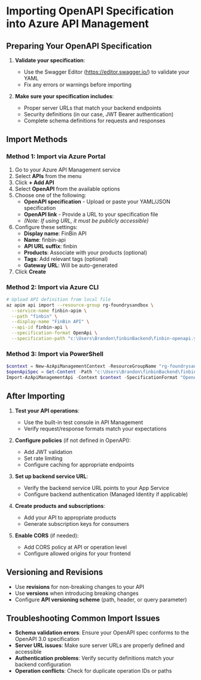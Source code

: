 # Importing OpenAPI Specification into Azure API Management

## Preparing Your OpenAPI Specification

1. **Validate your specification**:
   - Use the Swagger Editor (https://editor.swagger.io/) to validate your YAML
   - Fix any errors or warnings before importing

2. **Make sure your specification includes**:
   - Proper server URLs that match your backend endpoints
   - Security definitions (in our case, JWT Bearer authentication)
   - Complete schema definitions for requests and responses

## Import Methods

### Method 1: Import via Azure Portal

1. Go to your Azure API Management service
2. Select **APIs** from the menu
3. Click **+ Add API**
4. Select **OpenAPI** from the available options
5. Choose one of the following:
   - **OpenAPI specification** - Upload or paste your YAML/JSON specification
   - **OpenAPI link** - Provide a URL to your specification file 
   - *(Note: If using URL, it must be publicly accessible)*
6. Configure these settings:
   - **Display name**: FinBin API
   - **Name**: finbin-api
   - **API URL suffix**: finbin
   - **Products**: Associate with your products (optional)
   - **Tags**: Add relevant tags (optional)
   - **Gateway URL**: Will be auto-generated
7. Click **Create**

### Method 2: Import via Azure CLI

```bash
# Upload API definition from local file
az apim api import --resource-group rg-foundrysandbox \
  --service-name finbin-apim \
  --path "finbin" \
  --display-name "FinBin API" \
  --api-id finbin-api \
  --specification-format OpenApi \
  --specification-path "c:\Users\Brandon\finbinBackend\finbin-openapi.yaml"
```

### Method 3: Import via PowerShell

```powershell
$context = New-AzApiManagementContext -ResourceGroupName "rg-foundrysandbox" -ServiceName "finbin-apim"
$openApiSpec = Get-Content -Path "c:\Users\Brandon\finbinBackend\finbin-openapi.yaml" -Raw
Import-AzApiManagementApi -Context $context -SpecificationFormat "OpenApi" -SpecificationPath $openApiSpec -Path "finbin" -ApiId "finbin-api"
```

## After Importing

1. **Test your API operations**:
   - Use the built-in test console in API Management
   - Verify request/response formats match your expectations

2. **Configure policies** (if not defined in OpenAPI):
   - Add JWT validation
   - Set rate limiting
   - Configure caching for appropriate endpoints

3. **Set up backend service URL**:
   - Verify the backend service URL points to your App Service
   - Configure backend authentication (Managed Identity if applicable)

4. **Create products and subscriptions**:
   - Add your API to appropriate products
   - Generate subscription keys for consumers

5. **Enable CORS** (if needed):
   - Add CORS policy at API or operation level
   - Configure allowed origins for your frontend

## Versioning and Revisions

- Use **revisions** for non-breaking changes to your API
- Use **versions** when introducing breaking changes
- Configure **API versioning scheme** (path, header, or query parameter)

## Troubleshooting Common Import Issues

- **Schema validation errors**: Ensure your OpenAPI spec conforms to the OpenAPI 3.0 specification
- **Server URL issues**: Make sure server URLs are properly defined and accessible
- **Authentication problems**: Verify security definitions match your backend configuration
- **Operation conflicts**: Check for duplicate operation IDs or paths
